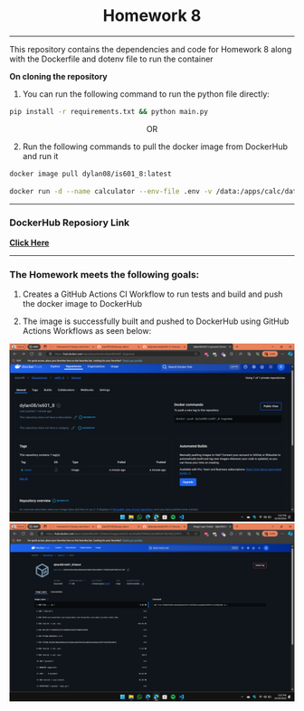 ### <h1 align=center>Homework 8</h1>
---
This repository contains the dependencies and code for Homework 8 along with the Dockerfile and dotenv file to run the container

<b>On cloning the repository</b>

1. You can run the following command to run the python file directly:

```sh
pip install -r requirements.txt && python main.py
```

<div align=center>
OR
</div>

2. Run the following commands to pull the docker image from DockerHub and run it

```sh
docker image pull dylan08/is601_8:latest
```

```sh
docker run -d --name calculator --env-file .env -v /data:/apps/calc/data dylan08/is601_8:latest
```
---
### DockerHub Reposiory Link

<a href="https://hub.docker.com/r/dylan08/is601_8/tags"><b>Click Here</b></a>

---
### The Homework meets the following goals:

1. Creates a GitHub Actions CI Workflow to run tests and build and push the docker image to DockerHub

2. The image is successfully built and pushed to DockerHub using GitHub Actions Workflows as seen below:

![DockerHub1](data/dh1.png)
![DockerHub2](data/dh2.png)